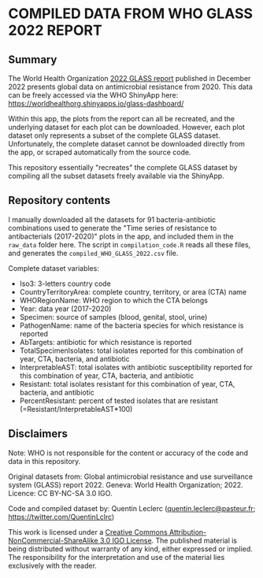 # COMPILED DATA FROM WHO GLASS 2022 REPORT

## Summary

The World Health Organization [2022 GLASS report](https://www.who.int/publications/i/item/9789240062702) published in December 2022 presents global data on antimicrobial resistance from 2020.
This data can be freely accessed via the WHO ShinyApp here: https://worldhealthorg.shinyapps.io/glass-dashboard/

Within this app, the plots from the report can all be recreated, and the underlying dataset for each plot can be downloaded.
However, each plot dataset only represents a subset of the complete GLASS dataset. Unfortunately, the complete dataset cannot be
downloaded directly from the app, or scraped automatically from the source code.

This repository essentially "recreates" the complete GLASS dataset by compiling all the subset datasets freely available via the ShinyApp.

## Repository contents

I manually downloaded all the datasets for 91 bacteria-antibiotic combinations used to generate the "Time series of resistance to
antibacterials (2017-2020)" plots in the app, and included them in the `raw_data` folder here. The script in `compilation_code.R` reads
all these files, and generates the `compiled_WHO_GLASS_2022.csv` file.

Complete dataset variables:
- Iso3: 3-letters country code
- CountryTerritoryArea: complete country, territory, or area (CTA) name
- WHORegionName: WHO region to which the CTA belongs
- Year: data year (2017-2020)
- Specimen: source of samples (blood, genital, stool, urine)
- PathogenName: name of the bacteria species for which resistance is reported
- AbTargets: antibiotic for which resistance is reported
- TotalSpecimenIsolates: total isolates reported for this combination of year, CTA, bacteria, and antibiotic
- InterpretableAST: total isolates with antibiotic susceptibility reported for this combination of year, CTA, bacteria, and antibiotic
- Resistant: total isolates resistant for this combination of year, CTA, bacteria, and antibiotic
- PercentResistant: percent of tested isolates that are resistant (=Resistant/InterpretableAST\*100)

## Disclaimers

Note: WHO is not responsible for the content or accuracy of the code and data in this repository.

Original datasets from: Global antimicrobial resistance and use surveillance system (GLASS) report 2022. Geneva: World Health Organization; 2022. Licence: CC BY-NC-SA 3.0 IGO.

Code and compiled dataset by: Quentin Leclerc (quentin.leclerc@pasteur.fr; https://twitter.com/QuentinLclrc)

This work is licensed under a [Creative Commons Attribution-NonCommercial-ShareAlike 3.0 IGO License](https://creativecommons.org/licenses/by-nc-sa/3.0/igo/).
The published material is being distributed without warranty of any kind, either expressed or implied. The
responsibility for the interpretation and use of the material lies exclusively with the reader.
